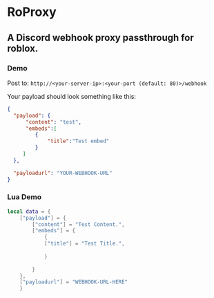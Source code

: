 # RoProxy
## A Discord webhook proxy passthrough for roblox.


### Demo

Post to: `http://<your-server-ip>:<your-port (default: 80)>/webhook`

Your payload should look something like this:

  ```json
  {
    "payload": {
        "content": "test",
        "embeds":[
           {
               "title":"Test embed"
           }
       ]
    },

    "payloadurl": "YOUR-WEBHOOK-URL"
  }
  ```

### Lua Demo
```lua
local data = {
    ["payload"] = {
        ["content"] = "Test Content.",
        ["embeds"] = {
            {
            ["title"] = "Test Title.",
                        
            }
                        
        }
    },
    ["payloadurl"] = "WEBHOOK-URL-HERE"
    }
```

